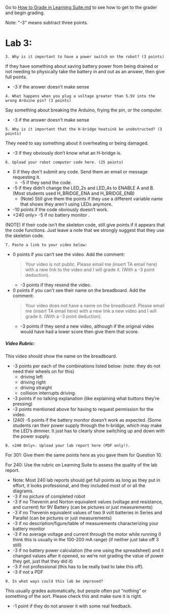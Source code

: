 Go to [How to Grade in Learning Suite.md](/resources/How-to-Grade-in-Learning-Suite.md) to see how to get to the grader and begin grading. 

Note: "-3" means subtract three points.

# Lab 3:

```3. Why is it important to have a power switch on the robot? (3 points)```

If they have something about saving battery power from being drained or not needing to physically take the battery in and out as an answer, then give full points.
- -3 if the answer doesn’t make sense

```4. What happens when you plug a voltage greater than 5.5V into the wrong Arduino pin? (3 points)```

Say something about breaking the Arduino, frying the pin, or the computer.
- -3 if the answer doesn’t make sense

```5. Why is it important that the H-bridge heatsink be unobstructed? (3 points)```

They need to say something about it overheating or being damaged.
- -3 if they obviously don’t know what an H-bridge is.

```6. Upload your robot computer code here. (25 points)```
- 0 if they don't submit any code. Send them an email or message requesting it.
  - -5 if they send the code. 
- -5 if they didn’t change the LED_2s and LED_4s to ENABLE A and B. (Most students used H_BRIDGE_ENA and H_BRIDGE_ENB)
  - (Note) Still give them the points if they use a different variable name that shows they aren't using LEDs anymore. 
- -10 points if the code obviously doesn’t work.
- <240 only> -5 if no battery monitor .

(NOTE) If their code isn’t the skeleton code, still give points if it appears that the code functions. 
Just leave a note that we strongly suggest that they use the skeleton code.

```7. Paste a link to your video below:```

- 0 points if you can’t see the video. Add the comment:
  > Your video is not public. Please email me (insert TA email here) with a new link to the video and I will grade it. (With a -3 point deduction).
  - -3 points if they resend the video.
- 0 points if you can't see their name on the breadboard. Add the comment:
  > Your video does not have a name on the breadboard. Please email me (insert TA email here) with a new link a new video and I will grade it. (With a -3 point deduction).
  - -3 points if they send a new video, although if the original video would have had a lower score then give them that score. 
##### Video Rubric:
This video should show the name on the breadboard.
- -3 points per each of the combinations listed below: (note: they do not need their wheels on for this)
  - driving left
  - driving right
  - driving straight
  - collision interrupts driving.
- -3 points if no talking explanation (like explaining what buttons they’re pressing)
- -3 points mentioned above for having to request permission for the video. 
- (240) -5 points if the battery monitor doesn’t work as expected. 
  (Some students ran their power supply through the h-bridge, which may make the LED’s dimmer. It just has to clearly show switching up and down with the power supply.

```8. <240 Only>. Upload your lab report here (PDF only!).```

For 301: Give them the same points here as you gave them for Question 10.

For 240: Use the rubric on Learning Suite to assess the quality of the lab report. 

- Note: Most 240 lab reports should get full points as long as they put in effort, it looks professional, and they included most of or all the diagrams. 
- -3 if no picture of completed robot
- -3 if no Thevenin and Norton equivalent values (voltage and resistance, and current) for 9V Battery (can be pictures or just measurements)
- -3 if no Thevenin equivalent values of two 9 volt batteries in Series and Parallel  (can be pictures or just measurements)
- -3 if no description/figure/table of measurements characterizing your battery monitor
- -3 if no average voltage and current through the motor while running (I think this is usually in the 100-200 mA range) (if neither just take off 3 still)
- -3 if no battery power calculation (the one using the spreadsheet) and it changed values after it opened, so we’re not grading the value of power they get, just that they did it)
- -3 if not professional (this has to be really bad to take this off).
- -3 if not a PDF

```9. In what ways could this lab be improved?```

This usually grades automatically, but people often put “nothing” or something of the sort. Please check this and make sure it is right.  
- -1 point if they do not answer it with some real feedback.
